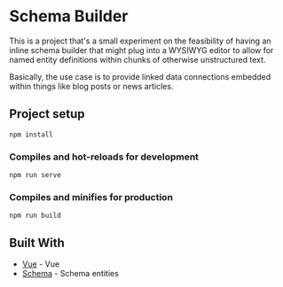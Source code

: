 
# Schema Builder

This is a project that's a small experiment on the feasibility of having an inline schema builder that might
plug into a WYSIWYG editor to allow for named entity definitions within chunks of otherwise unstructured text.

Basically, the use case is to provide linked data connections embedded within things like blog posts or news 
articles.

## Project setup
```
npm install
```

### Compiles and hot-reloads for development
```
npm run serve
```

### Compiles and minifies for production
```
npm run build
```

## Built With

* [Vue](https://vuejs.org/) - Vue
* [Schema](https://schema.org) - Schema entities
